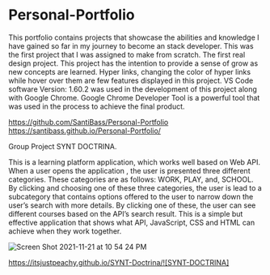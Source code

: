 # Personal-Portfolio
 This portfolio contains projects that showcase the abilities and knowledge I have gained so far in my journey
 to become an stack developer. This was the first project that I was assigned to make from scratch. The first
 real design project.
This project has the intention to provide a sense of grow as new concepts are learned. Hyper links, changing the color of 
hyper links while hover over them are few features displayed in this project. VS Code software Version: 1.60.2 was used in the development of this
project along with Google Chrome. Google Chrome Developer Tool is a powerful tool that was used in the process to 
achieve the final product.


https://github.com/SantiBass/Personal-Portfolio
https://santibass.github.io/Personal-Portfolio/


Group Project SYNT DOCTRINA.

This is a learning platform application, which works well based on Web API. When a user opens the application , the user is presented three different categories. These categories are as follows: WORK, PLAY, and, SCHOOL. By clicking and choosing one of these three categories, the user is lead to a subcategory that contains options offered to the user to narrow down the user’s search with more details. By clicking one of these, the user can see different courses based on the API’s search result. This is a simple but effective application that shows what API, JavaScript, CSS and HTML can achieve when they work together.


![Screen Shot 2021-11-21 at 10 54 24 PM](https://user-images.githubusercontent.com/90415841/142817107-e109262e-0c60-4e6c-9a51-af9dd862a627.png)


https://itsjustpeachy.github.io/SYNT-Doctrina/![SYNT-DOCTRINA]


